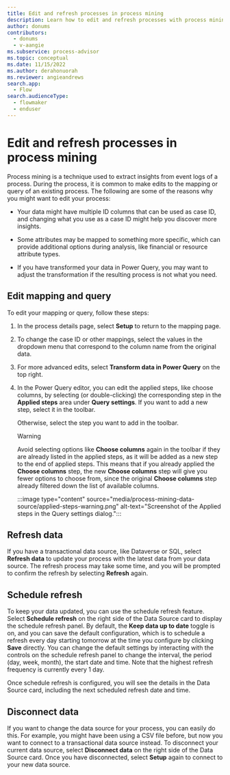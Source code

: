 ```yaml
---
title: Edit and refresh processes in process mining
description: Learn how to edit and refresh processes with process mining in Power Automate.
author: donums
contributors:
  - donums
  - v-aangie  
ms.subservice: process-advisor
ms.topic: conceptual
ms.date: 11/15/2022
ms.author: derahonuorah
ms.reviewer: angieandrews
search.app: 
  - Flow
search.audienceType: 
  - flowmaker
  - enduser
---
```


# Edit and refresh processes in process mining

Process mining is a technique used to extract insights from event logs of a process. During the process, it is common to make edits to the mapping or query of an existing process. The following are some of the reasons why you might want to edit your process:

- Your data might have multiple ID columns that can be used as case ID, and changing what you use as a case ID might help you discover more insights.

- Some attributes may be mapped to something more specific, which can provide additional options during analysis, like financial or resource attribute types.

- If you have transformed your data in Power Query, you may want to adjust the transformation if the resulting process is not what you need.

## Edit mapping and query

To edit your mapping or query, follow these steps:

1. In the process details page, select **Setup** to return to the mapping page.

1. To change the case ID or other mappings, select the values in the dropdown menu that correspond to the column name from the original data.

1. For more advanced edits, select **Transform data in Power Query** on the top right.

1. In the Power Query editor, you can edit the applied steps, like choose columns, by selecting (or double-clicking) the corresponding step in the **Applied steps** area under **Query settings**. If you want to add a new step, select it in the toolbar.  

    Otherwise, select the step you want to add in the toolbar.

   > [!WARNING]
   >
   > Avoid selecting options like **Choose columns** again in the toolbar if they are already listed in the applied steps, as it will be added as a new step to the end of applied steps. This means that if you already applied the **Choose columns** step, the new **Choose columns** step will give you fewer options to choose from, since the original **Choose columns** step already filtered down the list of available columns.

     :::image type="content" source="media/process-mining-data-source/applied-steps-warning.png" alt-text="Screenshot of the Applied steps in the Query settings dialog.":::

## Refresh data

If you have a transactional data source, like Dataverse or SQL, select **Refresh data** to update your process with the latest data from your data source. The refresh process may take some time, and you will be prompted to confirm the refresh by selecting **Refresh** again.

## Schedule refresh

To keep your data updated, you can use the schedule refresh feature. Select **Schedule refresh** on the right side of the Data Source card to display the schedule refresh panel. By default, the **Keep data up to date** toggle is on, and you can save the default configuration, which is to schedule a refresh every day starting tomorrow at the time you configure by clicking **Save** directly. You can change the default settings by interacting with the controls on the schedule refresh panel to change the interval, the period (day, week, month), the start date and time. Note that the highest refresh frequency is currently every 1 day.

Once schedule refresh is configured, you will see the details in the Data Source card, including the next scheduled refresh date and time.

## Disconnect data

If you want to change the data source for your process, you can easily do this. For example, you might have been using a CSV file before, but now you want to connect to a transactional data source instead. To disconnect your current data source, select **Disconnect data** on the right side of the Data Source card. Once you have disconnected, select **Setup** again to connect to your new data source.
